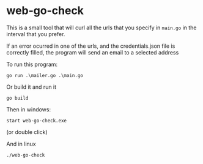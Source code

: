 # web-go-check
This is a small tool that will curl all the urls that you specify in `main.go` in the interval that you prefer.

If an error ocurred in one of the urls, and the credentials.json file is correctly filled, the program will send an email to a selected address

To run this program:
```
go run .\mailer.go .\main.go
```

Or build it and run it

```
go build
```

Then in windows:
```
start web-go-check.exe
```
(or double click)

And in linux
```
./web-go-check
```